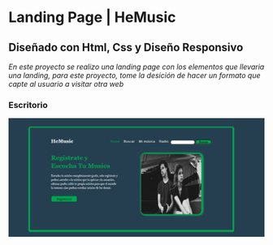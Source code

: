 # **Landing Page | HeMusic**

## Diseñado con Html, Css y Diseño Responsivo

*En este proyecto se realizo una landing page
con los elementos que llevaria una landing, para este proyecto,
tome la desición de hacer un formato que capte al usuario a 
visitar otra web*



### Escritorio
![Diseño Escritorio](recursos/es.png)

